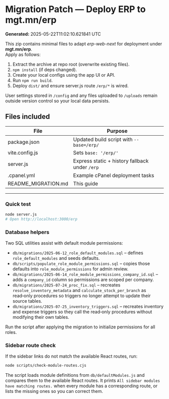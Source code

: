 # Migration Patch — Deploy ERP to **mgt.mn/erp**

**Generated:** 2025-05-22T11:02:10.621841 UTC

This zip contains minimal files to adapt *erp-web-next* for deployment under
**mgt.mn/erp**.  
Apply as follows:

1.  Extract the archive at repo root (overwrite existing files).
2.  `npm install` (if deps changed).
3.  Create your local configs using the app UI or API.
4.  Run `npm run build`.
5.  Deploy `dist/` and ensure server.js route `/erp/*` is wired.

User settings stored in `/config` and any files uploaded to `/uploads` remain
outside version control so your local data persists.

## Files included

| File | Purpose |
|------|---------|
| package.json | Updated build script with `--base=/erp/` |
| vite.config.js | Sets `base: '/erp/'` |
| server.js | Express static + history fallback under `/erp` |
| .cpanel.yml | Example cPanel deployment tasks |
| README_MIGRATION.md | This guide |

---
### Quick test

```bash
node server.js
# Open http://localhost:3000/erp
```

### Database helpers

Two SQL utilities assist with default module permissions:

* `db/migrations/2025-06-12_role_default_modules.sql` – defines `role_default_modules` and seeds defaults.
* `db/scripts/populate_role_module_permissions.sql` – copies those defaults into `role_module_permissions` for admin review.
* `db/migrations/2025-06-14_role_module_permissions_company_id.sql` – adds a `company_id` column so permissions are scoped per company.
* `db/migrations/2025-07-24_proc_fix.sql` – recreates `resolve_inventory_metadata` and `calculate_stock_per_branch` as read‑only procedures so triggers no longer attempt to update their source tables.
* `db/migrations/2025-07-25_inventory_triggers.sql` – recreates inventory and expense triggers so they call the read‑only procedures without modifying their own tables.

Run the script after applying the migration to initialize permissions for all roles.

### Sidebar route check

If the sidebar links do not match the available React routes, run:

```bash
node scripts/check-module-routes.cjs
```

The script loads module definitions from `db/defaultModules.js` and compares them
to the available React routes. It prints `All sidebar modules have matching routes.`
when every module has a corresponding route, or lists the missing ones so you can
correct them.
